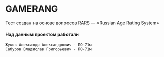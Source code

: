 # GAMERANG
Тест создан на основе вопросов RARS — «Russian Age Rating System»

#### Над данным проектом работали
    Жуков Александр Александрович - ПО-71м
    Сабуров Владислав Григорьевич - ПО-71м

